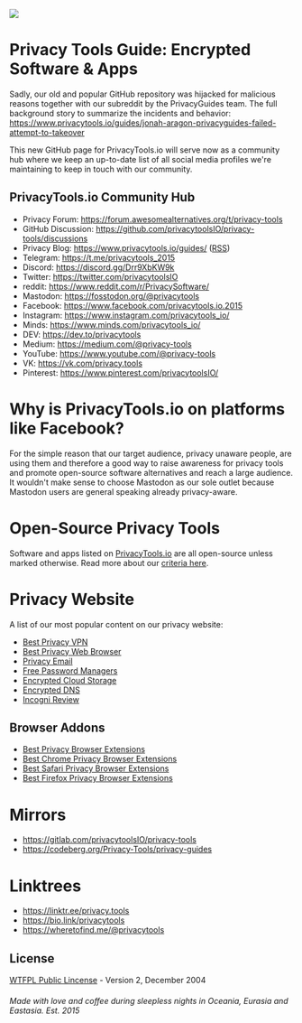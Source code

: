 ![](https://www.privacytools.io/img/logo.svg)

# Privacy Tools Guide: Encrypted Software & Apps

Sadly, our old and popular GitHub repository was hijacked for malicious reasons together with our subreddit by the PrivacyGuides team. The full background story to summarize the incidents and behavior: https://www.privacytools.io/guides/jonah-aragon-privacyguides-failed-attempt-to-takeover

This new GitHub page for PrivacyTools.io will serve now as a community hub where we keep an up-to-date list of all social media profiles we're maintaining to keep in touch with our community.

## PrivacyTools.io Community Hub

- Privacy Forum: https://forum.awesomealternatives.org/t/privacy-tools
- GitHub Discussion: https://github.com/privacytoolsIO/privacy-tools/discussions
- Privacy Blog: https://www.privacytools.io/guides/ ([RSS](https://www.privacytools.io/guides/rss.xml))
- Telegram: https://t.me/privacytools_2015
- Discord: https://discord.gg/Drr9XbKW9k
- Twitter: https://twitter.com/privacytoolsIO
- reddit: https://www.reddit.com/r/PrivacySoftware/
- Mastodon: https://fosstodon.org/@privacytools
- Facebook: https://www.facebook.com/privacytools.io.2015
- Instagram: https://www.instagram.com/privacytools_io/
- Minds: https://www.minds.com/privacytools_io/
- DEV: https://dev.to/privacytools
- Medium: https://medium.com/@privacy-tools
- YouTube: https://www.youtube.com/@privacy-tools
- VK: https://vk.com/privacy.tools
- Pinterest: https://www.pinterest.com/privacytoolsIO/

# Why is PrivacyTools.io on platforms like Facebook?

For the simple reason that our target audience, privacy unaware people, are using them and therefore a good way to raise awareness for privacy tools and promote open-source software alternatives and reach a large audience. It wouldn't make sense to choose Mastodon as our sole outlet because Mastodon users are general speaking already privacy-aware.

# Open-Source Privacy Tools
Software and apps listed on [PrivacyTools.io](https://www.privacytools.io/) are all open-source unless marked otherwise. Read more about our [criteria here](https://www.privacytools.io/#criteria).

# Privacy Website
A list of our most popular content on our privacy website:

- [Best Privacy VPN](https://www.privacytools.io/privacy-vpn)
- [Best Privacy Web Browser](https://www.privacytools.io/private-browser)
- [Privacy Email](https://www.privacytools.io/privacy-email)
- [Free Password Managers](https://www.privacytools.io/secure-password-manager)
- [Encrypted Cloud Storage](https://www.privacytools.io/encrypted-cloud-storage)
- [Encrypted DNS](https://www.privacytools.io/encrypted-dns-resolver)
- [Incogni Review](https://www.privacytools.io/incogni-review)

## Browser Addons
- [Best Privacy Browser Extensions](https://www.privacytools.io/privacy-browser-addons/)
- [Best Chrome Privacy Browser Extensions](https://www.privacytools.io/chrome-privacy-extensions/)
- [Best Safari Privacy Browser Extensions](https://www.privacytools.io/safari-privacy-extensions/)
- [Best Firefox Privacy Browser Extensions](https://www.privacytools.io/firefox-privacy-extensions/)

# Mirrors
- https://gitlab.com/privacytoolsIO/privacy-tools
- https://codeberg.org/Privacy-Tools/privacy-guides

# Linktrees
- https://linktr.ee/privacy.tools
- https://bio.link/privacytools
- https://wheretofind.me/@privacytools

## License
[WTFPL Public Lincense](https://www.privacytools.io/WTFPLV2.txt) - Version 2, December 2004

###### Made with love and coffee during sleepless nights in Oceania, Eurasia and Eastasia. Est. 2015
